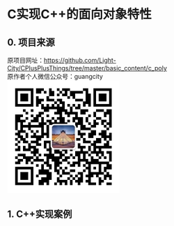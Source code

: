 # C实现C++的面向对象特性

## 0. 项目来源

原项目网址：<https://github.com/Light-City/CPlusPlusThings/tree/master/basic_content/c_poly>  
原作者个人微信公众号：guangcity  
![guangcity](https://github.com/Vuean/CPlusPlusThings/blob/master/basic_content/8.%20vptr_vtable/img/wechat.jpg)

## 1. C++实现案例